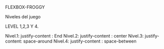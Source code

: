 FLEXBOX-FROGGY

Niveles del juego 

LEVEL 1,2,3 Y 4.

Nivel.1: justify-content : End
Nivel.2: justify-content : center
Nivel.3: justify-content: space-around
Nivel.4: justify-content : space-between
